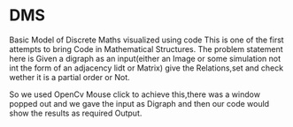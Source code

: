 # DMS
Basic Model of Discrete Maths visualized using code
This is one of the first attempts to bring Code in Mathematical Structures.
The problem statement here is Given a digraph as an input(either an Image or some simulation not int the form of an adjacency lidt or Matrix) give the Relations,set and check wether 
it is a partial order or Not.

So we used OpenCv Mouse click to achieve this,there was a window popped out and we gave the input as Digraph and then our code would show the results as required Output.
